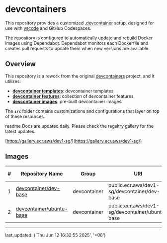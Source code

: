 # devcontainers

This repository provides a customized [.devcontainer](https://code.visualstudio.com/docs/devcontainers/containers) setup, designed for use with [vscode](https://code.visualstudio.com/) and GitHub Codespaces.

The repository is configured to automatically update and rebuild Docker images using Dependabot. Dependabot monitors each Dockerfile and creates pull requests to update them when new versions are available.

## Overview

This repository is a rework from the original [devcontainers](https://github.com/devcontainers) project, and it utilizes:

- [**devcontainer templates**](https://github.com/devcontainers/templates): devcontainer templates
- [**devcontainer features**](https://github.com/devcontainers/features): collection of devcontainer features
- [**devcontainer images**](https://github.com/devcontainers/images): pre-built devcontainer images

The **`src`** folder contains customizations and configurations that layer on top of these resources.

readme Docs are updated daily. Please check the regsitry gallery for the latest updates.

[https://gallery.ecr.aws/dev1-sg/](https://gallery.ecr.aws/dev1-sg/)

## Images


| # | Repository Name | Group | URI | Latest Tag | Size |
|---|-----------------|-------|-----|------------|------|
| 1 | [devcontainer/dev-base](https://gallery.ecr.aws/dev1-sg/devcontainer/dev-base) | devcontainer | public.ecr.aws/dev1-sg/devcontainer/dev-base | 1.0.0 | 267.61 MB |
| 2 | [devcontainer/ubuntu-base](https://gallery.ecr.aws/dev1-sg/devcontainer/ubuntu-base) | devcontainer | public.ecr.aws/dev1-sg/devcontainer/ubuntu-base | jammy | 113.04 MB |

---

last_updated: ('Thu Jun 12 16:32:55 2025', '+08')